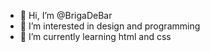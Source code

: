 - 👋 Hi, I’m @BrigaDeBar
- 👀 I’m interested in design and programming
- 🌱 I’m currently learning html and css

<!---
BrigaDeBar/BrigaDeBar is a ✨ special ✨ repository because its `README.md` (this file) appears on your GitHub profile.
You can click the Preview link to take a look at your changes.
--->
